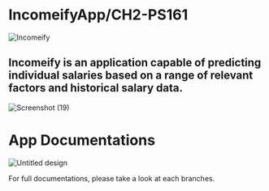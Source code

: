 # IncomeifyApp/CH2-PS161
![Incomeify](https://github.com/ghinanurazizah/IncomeifyApp-CH2-PS161/assets/98375040/cafa24d0-71b0-4d51-b5db-4051b45e51d6)

Incomeify is an application capable of predicting individual salaries based on a range of relevant factors and historical salary data.
------

![Screenshot (19)](https://github.com/ghinanurazizah/IncomeifyApp-CH2-PS161/assets/98375040/cc1bf641-b059-4b1f-b775-2dcff9b38868)

# App Documentations
![Untitled design](https://github.com/ghinanurazizah/IncomeifyApp-CH2-PS161/assets/98375040/6a765484-12d0-43c2-91dc-c45a3fc3adfc)

For full documentations, please take a look at each branches.



